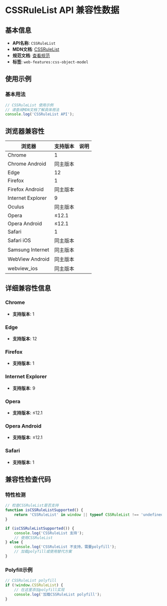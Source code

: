# CSSRuleList API 兼容性数据

## 基本信息

- **API名称**: `CSSRuleList`
- **MDN文档**: [CSSRuleList](https://developer.mozilla.org/docs/Web/API/CSSRuleList)
- **规范文档**: [查看规范](https://drafts.csswg.org/cssom/#the-cssrulelist-interface)
- **标签**: `web-features:css-object-model`

## 使用示例

### 基本用法

```javascript
// CSSRuleList 使用示例
// 请查阅MDN文档了解具体用法
console.log('CSSRuleList API');
```

## 浏览器兼容性

| 浏览器 | 支持版本 | 说明 |
|--------|----------|------|
| Chrome | 1 |  |
| Chrome Android | 同主版本 |  |
| Edge | 12 |  |
| Firefox | 1 |  |
| Firefox Android | 同主版本 |  |
| Internet Explorer | 9 |  |
| Oculus | 同主版本 |  |
| Opera | ≤12.1 |  |
| Opera Android | ≤12.1 |  |
| Safari | 1 |  |
| Safari iOS | 同主版本 |  |
| Samsung Internet | 同主版本 |  |
| WebView Android | 同主版本 |  |
| webview_ios | 同主版本 |  |

## 详细兼容性信息

### Chrome

- **支持版本**: 1

### Edge

- **支持版本**: 12

### Firefox

- **支持版本**: 1

### Internet Explorer

- **支持版本**: 9

### Opera

- **支持版本**: ≤12.1

### Opera Android

- **支持版本**: ≤12.1

### Safari

- **支持版本**: 1

## 兼容性检查代码

### 特性检测

```javascript
// 检查CSSRuleList是否支持
function isCSSRuleListSupported() {
    return 'CSSRuleList' in window || typeof CSSRuleList !== 'undefined';
}

if (isCSSRuleListSupported()) {
    console.log('CSSRuleList 支持');
    // 使用CSSRuleList
} else {
    console.log('CSSRuleList 不支持，需要polyfill');
    // 加载polyfill或使用替代方案
}
```

### Polyfill示例

```javascript
// CSSRuleList polyfill
if (!window.CSSRuleList) {
    // 在这里添加polyfill实现
    console.log('加载CSSRuleList polyfill');
}
```

